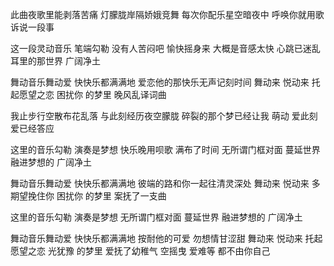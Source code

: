 此曲夜歌里能剥落苦痛
灯朦胧岸隔娇娥竞舞
每次你配乐星空暗夜中
呼唤你就用歌诉说一段事

这一段灵动音乐 笔端勾勒
没有人苦闷吧 愉快摇身来
大概是音感太快 心跳已迷乱
耳里的那世界 广阔净土

舞动音乐舞动爱 快快乐都满满地
爱恋他的那快乐无声记刻时间
舞动来 悦动来 托起愿望之恋
困扰你 的梦里 晚风乱译词曲

我止步行空散布花乱落
与此刻经历夜空朦胧
碎裂的那个梦已经让我
萌动 爱此刻 爱已经答应

这里的音乐勾勒 演奏是梦想
快乐晚用呗歌 满布了时间
无所谓门框对面 蔓延世界
融进梦想的 广阔净土

舞动音乐舞动爱 快快乐都满满地
彼端的路和你一起往清灵深处
舞动来 悦动来 多期望挽住你
困扰你 的梦里 案抚了一支曲

这里的音乐勾勒 演奏是梦想
无所谓门框对面 蔓延世界
融进梦想的 广阔净土

舞动音乐舞动爱 快快乐都满满地
按耐他的可爱 勿想情甘涩甜
舞动来 悦动来 托起愿望之恋
光犹豫 的梦里 爱抚了幼稚气
空摇曳 爱难等 都不由你自己